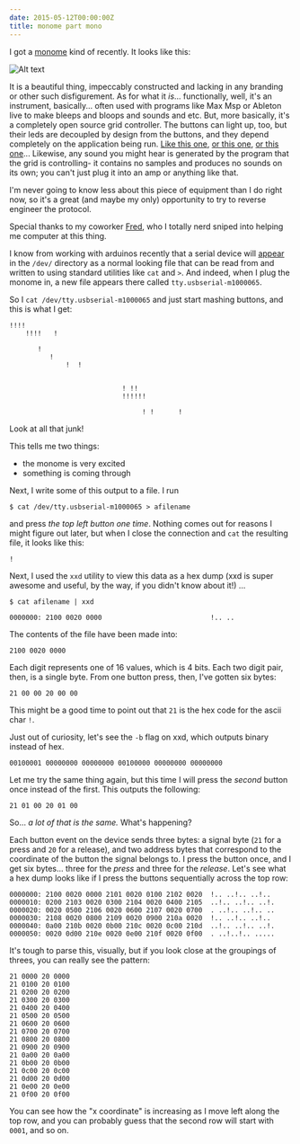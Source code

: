 ```yaml
---
date: 2015-05-12T00:00:00Z
title: monome part mono
---
```


I got a [monome](http://monome.org) kind of recently. It looks like this:

![Alt text](https://scontent.cdninstagram.com/hphotos-xfa1/t51.2885-15/11033021_390158761163593_1296814895_n.jpg)

It is a beautiful thing, impeccably constructed and lacking in any branding or other such disfigurement. As for what it _is_... functionally, well, it's an instrument, basically... often used with programs like Max Msp or Ableton live to make bleeps and bloops and sounds and etc. But, more basically, it's a completely open source grid controller. The buttons can light up, too, but their leds are decoupled by design from the buttons, and they depend completely on the application being run. [Like this one](https://vimeo.com/320666), [or this one](https://vimeo.com/119886326), [or this one](https://www.youtube.com/watch?v=OfFyvh\_BGN8)... Likewise, any sound you might hear is generated by the program that the grid is controlling- it contains no samples and produces no sounds on its own; you can't just plug it into an amp or anything like that.

I'm never going to know less about this piece of equipment than I do right now, so it's a great (and maybe my only) opportunity to try to reverse engineer the protocol.

Special thanks to my coworker [Fred](https://twitter.com/phredward), who I totally nerd sniped into helping me computer at this thing.

I know from working with arduinos recently that a serial device will [appear](http://en.wikipedia.org/wiki/Device\_file) in the `/dev/` directory as a normal looking file that can be read from and written to using standard utilities like `cat` and `>`. And indeed, when I plug the monome in, a new file appears there called `tty.usbserial-m1000065`.

So I `cat /dev/tty.usbserial-m1000065` and just start mashing buttons, and this is what I get:

```
!!!!
    !!!!   !

       !
          !
              !  !


                            ! !!
                            !!!!!!

                                 ! !      !
```

Look at all that junk!

This tells me two things:

* the monome is very excited
* something is coming through

Next, I write some of this output to a file. I run

```
$ cat /dev/tty.usbserial-m1000065 > afilename
```
and press _the top left button one time_. Nothing comes out for reasons I might figure out later, but when I close the connection and `cat` the resulting file, it looks like this:

```
!
```

Next, I used the `xxd` utility to view this data as a hex dump (xxd is super awesome and useful, by the way, if you didn't know about it!) ...

```
$ cat afilename | xxd

0000000: 2100 0020 0000                           !.. ..
```

The contents of the file have been made into:

```
2100 0020 0000
```

Each digit represents one of 16 values, which is 4 bits. Each two digit pair, then, is a single byte. From one button press, then, I've gotten six bytes:

```
21 00 00 20 00 00
```

This might be a good time to point out that `21` is the hex code for the ascii char `!`.

Just out of curiosity, let's see the `-b` flag on xxd, which outputs binary instead of hex.

```
00100001 00000000 00000000 00100000 00000000 00000000
```

Let me try the same thing again, but this time I will press the _second_ button once instead of the first. This outputs the following:

```
21 01 00 20 01 00
```

So... _a lot of that is the same._ What's happening?

Each button event on the device sends three bytes: a signal byte (`21` for a press and `20` for a release), and two address bytes that correspond to the coordinate of the button the signal belongs to. I press the button once, and I get six bytes... three for the _press_ and three for the _release_. Let's see what a hex dump looks like if I press the buttons sequentially across the top row:

```
0000000: 2100 0020 0000 2101 0020 0100 2102 0020  !.. ..!.. ..!..
0000010: 0200 2103 0020 0300 2104 0020 0400 2105  ..!.. ..!.. ..!.
0000020: 0020 0500 2106 0020 0600 2107 0020 0700  . ..!.. ..!.. ..
0000030: 2108 0020 0800 2109 0020 0900 210a 0020  !.. ..!.. ..!..
0000040: 0a00 210b 0020 0b00 210c 0020 0c00 210d  ..!.. ..!.. ..!.
0000050: 0020 0d00 210e 0020 0e00 210f 0020 0f00  . ..!..!.. .....
```

It's tough to parse this, visually, but if you look close at the groupings of threes, you can really see the pattern:

```
21 0000 20 0000
21 0100 20 0100
21 0200 20 0200
21 0300 20 0300
21 0400 20 0400
21 0500 20 0500
21 0600 20 0600
21 0700 20 0700
21 0800 20 0800
21 0900 20 0900
21 0a00 20 0a00
21 0b00 20 0b00
21 0c00 20 0c00
21 0d00 20 0d00
21 0e00 20 0e00
21 0f00 20 0f00
```

You can see how the "x coordinate" is increasing as I move left along the top row, and you can probably guess that the second row will start with `0001`, and so on.

